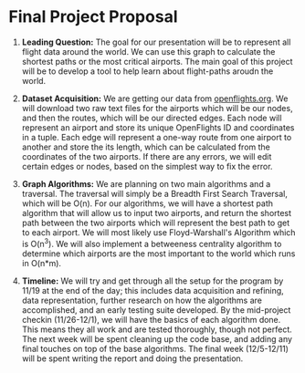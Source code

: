 # Final Project Proposal

1. **Leading Question:** The goal for our presentation will be to represent all flight data around the world. We can use this graph to calculate the shortest paths
or the most critical airports. The main goal of this project will be to develop a tool to help learn about flight-paths aroudn the world.

2. **Dataset Acquisition:** We are getting our data from [openflights.org](https://openflights.org/data.html). We will download two raw text files for the airports which will be our nodes,
and then the routes, which will be our directed edges. Each node will represent an airport and store its unique OpenFlights ID and coordinates in a tuple.
Each edge will represent a one-way route from one airport to another and store the its length, which can be calculated from the coordinates of the two airports. If there are any errors, we will edit certain edges or nodes, based on the simplest way to fix the error.

3. **Graph Algorithms:** We are planning on two main algorithms and a traversal. The traversal will simply be a Breadth First Search Traversal, which will be O(n). 
For our algorithms, we will have a shortest path algorithm that will allow us to input two airports, and return the shortest path between the two airports
which will represent the best path to get to each airport. We will most likely use Floyd-Warshall's Algorithm which is O(n<sup>3</sup>). We will also implement a betweeness centrality
algorithm to determine which airports are the most important to the world which runs in O(n*m). 

4. **Timeline:** We will try and get through all the setup for the program by 11/19 at the end of the day; this includes data acquisition and refining, data representation,
further research on how the algorithms are accomplished, and an early testing suite developed. By the mid-project checkin (11/26-12/1), we will have the basics of each algorithm done. This means 
they all work and are tested thoroughly, though not perfect. The next week will be spent cleaning up the code base, and adding any final touches on top of the base algorithms. The 
final week (12/5-12/11) will be spent writing the report and doing the presentation.
